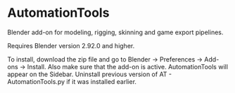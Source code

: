 # AutomationTools
Blender add-on for modeling, rigging, skinning and game export pipelines.

Requires Blender version 2.92.0 and higher.

To install, download the zip file and go to Blender -> Preferences -> Add-ons -> Install. Also make sure that the add-on is active.
 AutomationTools will appear on the Sidebar. Uninstall previous version of AT - AutomationTools.py if it was installed earlier.


